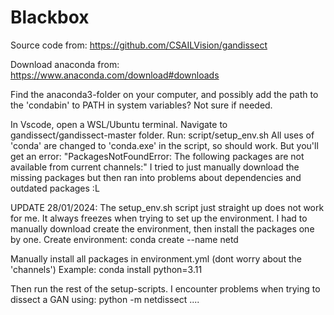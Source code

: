 # Blackbox

Source code from:
https://github.com/CSAILVision/gandissect

Download anaconda from: 
https://www.anaconda.com/download#downloads

Find the anaconda3-folder on your computer, and possibly add the path to the 'condabin' to PATH in system variables?
Not sure if needed.

In Vscode, open a WSL/Ubuntu terminal. Navigate to gandissect/gandissect-master folder.
Run: script/setup_env.sh
All uses of 'conda' are changed to 'conda.exe' in the script, so should work.
But you'll get an error: "PackagesNotFoundError: The following packages are not available from current channels:"
I tried to just manually download the missing packages but then ran into problems about dependencies and outdated packages :L

UPDATE 28/01/2024:
The setup_env.sh script just straight up does not work for me. It always freezes when trying to set up the environment. I had to manually download create the environment, then install the packages one by one.
Create environment: conda create --name netd

Manually install all packages in environment.yml (dont worry about the 'channels')
Example:
conda install python=3.11

Then run the rest of the setup-scripts.
I encounter problems when trying to dissect a GAN using: python -m netdissect ....

